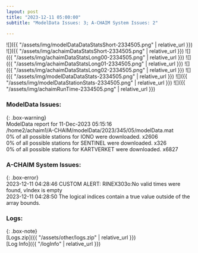 ```yaml
---
layout: post
title: "2023-12-11 05:00:00"
subtitle: "ModelData Issues: 3; A-CHAIM System Issues: 2"

---
```


![]({{ "/assets/img/modelDataDataStatsShort-2334505.png" | relative_url }})
![]({{ "/assets/img/achaimDataStatsShort-2334505.png" | relative_url }})
![]({{ "/assets/img/achaimDataStatsLong00-2334505.png" | relative_url }})
![]({{ "/assets/img/achaimDataStatsLong01-2334505.png" | relative_url }})
![]({{ "/assets/img/achaimDataStatsLong02-2334505.png" | relative_url }})
![]({{ "/assets/img/modelDataDataStats-2334505.png" | relative_url }})
![]({{ "/assets/img/modelDataStationStats-2334505.png" | relative_url }})
![]({{ "/assets/img/achaimRunTime-2334505.png" | relative_url }})


### ModelData Issues:  
  
{: .box-warning}  
 ModelData report for 11-Dec-2023 05:15:16   
 /home2/achaim1/A-CHAIM/modelData/2023/345/05/modelData.mat   
 0% of all possible stations for IONO were downloaded. x2606   
 0% of all possible stations for SENTINEL were downloaded. x326   
 0% of all possible stations for KARTVERKET were downloaded. x6827   
  
### A-CHAIM System Issues:  
  
{: .box-error}  
2023-12-11 04:28:46 CUSTOM ALERT: RINEX303o:No valid times were found, vIndex is empty  
2023-12-11 04:28:50 The logical indices contain a true value outside of the array bounds.  

### Logs:  
  
{: .box-note}  
[Logs.zip]({{ "/assets/other/logs.zip" | relative_url }})  
[Log Info]({{ "/logInfo" | relative_url }})  
